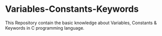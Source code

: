 # Variables-Constants-Keywords
This Repository contain the basic knowledge about Variables, Constants &amp; Keywords in C programming language. 
